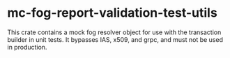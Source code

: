 mc-fog-report-validation-test-utils
===================================

This crate contains a mock fog resolver object for use with the transaction
builder in unit tests. It bypasses IAS, x509, and grpc, and must not be used in production.

